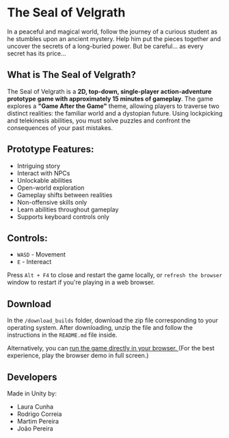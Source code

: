 # The Seal of Velgrath
In a peaceful and magical world, follow the journey of a curious student as he stumbles upon an ancient mystery. Help him put the pieces together and uncover the secrets of a long-buried power.
But be careful… as every secret has its price…


## What is The Seal of Velgrath?
The Seal of Velgrath is a **2D, top-down, single-player action-adventure prototype game with approximately 15 minutes of gameplay**. The game explores a **"Game After the Game"** theme, allowing players to traverse two distinct realities: the familiar world and a dystopian future. Using lockpicking and telekinesis abilities, you must solve puzzles and confront the consequences of your past mistakes.


## Prototype Features:
- Intriguing story
- Interact with NPCs
- Unlockable abilities
- Open-world exploration
- Gameplay shifts between realities
- Non-offensive skills only
- Learn abilities throughout gameplay
- Supports keyboard controls only


## Controls:
- ```WASD``` - Movement 
- ```E``` - Intereact

Press ```Alt + F4``` to close and restart the game locally, or ```refresh the browser``` window to restart if you're playing in a web browser.


## Download
In the ```/download_builds``` folder, download the zip file corresponding to your operating system. After downloading, unzip the file and follow the instructions in the ```README.md``` file inside.

Alternatively, you can <a href= "https://kuukitenshi.github.io/The-Seal-of-Velgrath/" > run the game directly in your browser. </a> 
(For the best experience, play the browser demo in full screen.)

## Developers
Made in Unity by:
- Laura Cunha
- Rodrigo Correia
- Martim Pereira
- João Pereira
